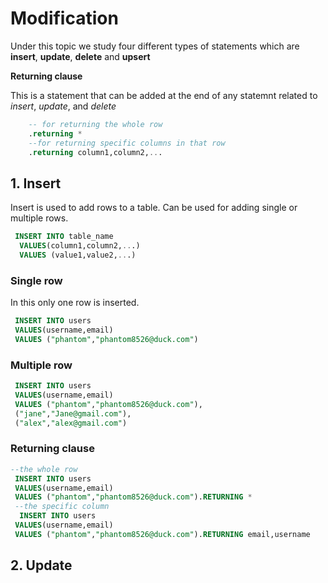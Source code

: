 # Modification

Under this topic we study four different types of statements which are **insert**, **update**, **delete** and **upsert**

**Returning clause**

This is a statement that can be added at the end of any statemnt related to *insert*, *update*, and *delete*

```sql
    -- for returning the whole row
    .returning *
    --for returning specific columns in that row
    .returning column1,column2,...
```

## 1. Insert

Insert is used to add rows to a table. Can be used for adding single or multiple rows.

```sql
 INSERT INTO table_name
  VALUES(column1,column2,...) 
  VALUES (value1,value2,...)
```

### Single row

In this only one row is inserted.

```sql
 INSERT INTO users 
 VALUES(username,email)
 VALUES ("phantom","phantom8526@duck.com")
```

### Multiple row

```sql
 INSERT INTO users 
 VALUES(username,email)
 VALUES ("phantom","phantom8526@duck.com"),
 ("jane","Jane@gmail.com"),
 ("alex","alex@gmail.com")
```

### Returning clause

```sql
--the whole row
 INSERT INTO users 
 VALUES(username,email)
 VALUES ("phantom","phantom8526@duck.com").RETURNING *
 --the specific column
  INSERT INTO users 
 VALUES(username,email)
 VALUES ("phantom","phantom8526@duck.com").RETURNING email,username
```

## 2. Update
